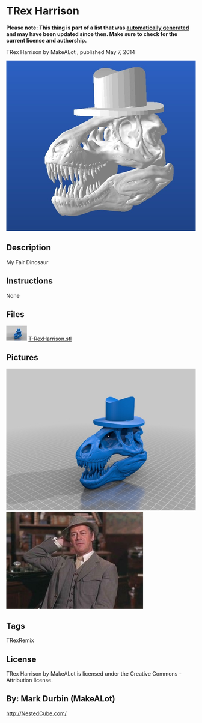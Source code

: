 TRex Harrison
===============
**Please note: This thing is part of a list that was [automatically generated](https://github.com/carlosgs/export-things) and may have been updated since then. Make sure to check for the current license and authorship.**  

TRex Harrison  by MakeALot , published May 7, 2014

![Image](img/TRexHarrison_display_large.jpg)

Description
--------
My Fair Dinosaur  <br />

Instructions
--------
None

Files
--------
[![Image](img/T-RexHarrison_preview_tinycard.jpg)](T-RexHarrison.stl)
 [ T-RexHarrison.stl](T-RexHarrison.stl)  



Pictures
--------
![Image](img/T-RexHarrison_display_large.jpg)
![Image](img/RexHarrison_display_large.jpg)


Tags
--------
TRexRemix  

  

License
--------
TRex Harrison by MakeALot is licensed under the Creative Commons - Attribution license.  



By: Mark Durbin (MakeALot)
--------
<http://NestedCube.com/>